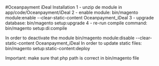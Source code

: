 #Oceanpayment iDeal
Installation
1 - unzip de module in app/code/Oceanpayment/iDeal
2 - enable module: bin/magento module:enable --clear-static-content Oceanpayment_iDeal
3 - upgrade database: bin/magento setup:upgrade
4 - re-run compile command: bin/magento setup:di:compile

In order to deactivate the module bin/magento module:disable --clear-static-content Oceanpayment_iDeal
In order to update static files: bin/magento setup:static-content:deploy

Important: make sure that php path is correct in bin/magento file

